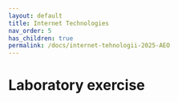 ```yaml
---
layout: default
title: Internet Technologies
nav_order: 5
has_children: true
permalink: /docs/internet-tehnologii-2025-AEO
---
```


# Laboratory exercise
